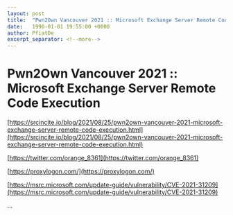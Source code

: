 ```yaml
---
layout: post
title:  "Pwn2Own Vancouver 2021 :: Microsoft Exchange Server Remote Code Execution"
date:   1990-01-01 19:55:00 +0000
author: PfiatDe
excerpt_separator: <!--more-->
---
```


# Pwn2Own Vancouver 2021 :: Microsoft Exchange Server Remote Code Execution

[https://srcincite.io/blog/2021/08/25/pwn2own-vancouver-2021-microsoft-exchange-server-remote-code-execution.html](https://srcincite.io/blog/2021/08/25/pwn2own-vancouver-2021-microsoft-exchange-server-remote-code-execution.html)

[https://twitter.com/orange_8361](https://twitter.com/orange_8361)

[https://proxylogon.com/](https://proxylogon.com/)

[https://msrc.microsoft.com/update-guide/vulnerability/CVE-2021-31209](https://msrc.microsoft.com/update-guide/vulnerability/CVE-2021-31209)

...
<!--more-->
